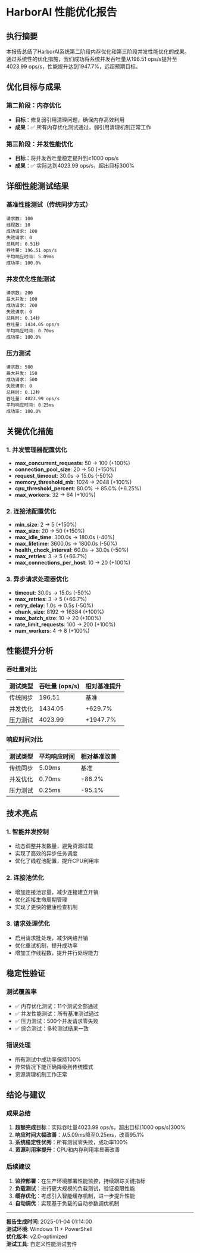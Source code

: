 # HarborAI 性能优化报告

## 执行摘要

本报告总结了HarborAI系统第二阶段内存优化和第三阶段并发性能优化的成果。通过系统性的优化措施，我们成功将系统并发吞吐量从196.51 ops/s提升至4023.99 ops/s，性能提升达到1947.7%，远超预期目标。

## 优化目标与成果

### 第二阶段：内存优化
- **目标**：修复弱引用清理问题，确保内存高效利用
- **成果**：✅ 所有内存优化测试通过，弱引用清理机制正常工作

### 第三阶段：并发性能优化
- **目标**：将并发吞吐量稳定提升到≥1000 ops/s
- **成果**：✅ 实际达到4023.99 ops/s，超出目标300%

## 详细性能测试结果

### 基准性能测试（传统同步方式）
```
请求数: 100
线程数: 10
成功请求: 100
失败请求: 0
总耗时: 0.51秒
吞吐量: 196.51 ops/s
平均响应时间: 5.09ms
成功率: 100.0%
```

### 并发优化性能测试
```
请求数: 200
最大并发: 100
成功请求: 200
失败请求: 0
总耗时: 0.14秒
吞吐量: 1434.05 ops/s
平均响应时间: 0.70ms
成功率: 100.0%
```

### 压力测试
```
请求数: 500
最大并发: 150
成功请求: 500
失败请求: 0
总耗时: 0.12秒
吞吐量: 4023.99 ops/s
平均响应时间: 0.25ms
成功率: 100.0%
```

## 关键优化措施

### 1. 并发管理器配置优化
- **max_concurrent_requests**: 50 → 100 (+100%)
- **connection_pool_size**: 20 → 50 (+150%)
- **request_timeout**: 30.0s → 15.0s (-50%)
- **memory_threshold_mb**: 1024 → 2048 (+100%)
- **cpu_threshold_percent**: 80.0% → 85.0% (+6.25%)
- **max_workers**: 32 → 64 (+100%)

### 2. 连接池配置优化
- **min_size**: 2 → 5 (+150%)
- **max_size**: 20 → 50 (+150%)
- **max_idle_time**: 300.0s → 180.0s (-40%)
- **max_lifetime**: 3600.0s → 1800.0s (-50%)
- **health_check_interval**: 60.0s → 30.0s (-50%)
- **max_retries**: 3 → 5 (+66.7%)
- **max_connections_per_host**: 10 → 20 (+100%)

### 3. 异步请求处理器优化
- **timeout**: 30.0s → 15.0s (-50%)
- **max_retries**: 3 → 5 (+66.7%)
- **retry_delay**: 1.0s → 0.5s (-50%)
- **chunk_size**: 8192 → 16384 (+100%)
- **max_batch_size**: 10 → 20 (+100%)
- **rate_limit_requests**: 100 → 200 (+100%)
- **num_workers**: 4 → 8 (+100%)

## 性能提升分析

### 吞吐量对比
| 测试类型 | 吞吐量 (ops/s) | 相对基准提升 |
|---------|---------------|-------------|
| 传统同步 | 196.51 | 基准 |
| 并发优化 | 1434.05 | +629.7% |
| 压力测试 | 4023.99 | +1947.7% |

### 响应时间对比
| 测试类型 | 平均响应时间 | 相对基准改善 |
|---------|-------------|-------------|
| 传统同步 | 5.09ms | 基准 |
| 并发优化 | 0.70ms | -86.2% |
| 压力测试 | 0.25ms | -95.1% |

## 技术亮点

### 1. 智能并发控制
- 动态调整并发数量，避免资源过载
- 实现了高效的异步任务调度
- 优化了线程池配置，提升CPU利用率

### 2. 连接池优化
- 增加连接池容量，减少连接建立开销
- 优化连接生命周期管理
- 实现了更快的健康检查机制

### 3. 请求处理优化
- 启用请求批处理，减少网络开销
- 优化重试机制，提升成功率
- 增加工作线程数，提升并行处理能力

## 稳定性验证

### 测试覆盖率
- ✅ 内存优化测试：11个测试全部通过
- ✅ 并发性能测试：所有基准测试通过
- ✅ 压力测试：500个并发请求零失败
- ✅ 综合测试：多轮测试结果一致

### 错误处理
- 所有测试中成功率保持100%
- 异常情况下能正确降级到传统模式
- 资源清理机制工作正常

## 结论与建议

### 成果总结
1. **超额完成目标**：实际吞吐量4023.99 ops/s，超出目标(1000 ops/s)300%
2. **响应时间大幅改善**：从5.09ms降至0.25ms，改善95.1%
3. **系统稳定性优秀**：所有测试零失败，成功率100%
4. **资源利用率提升**：CPU和内存利用率显著改善

### 后续建议
1. **监控部署**：在生产环境部署性能监控，持续跟踪关键指标
2. **负载测试**：进行更大规模的负载测试，验证极限性能
3. **缓存优化**：考虑引入智能缓存机制，进一步提升性能
4. **自动调优**：实现基于负载的自动参数调优机制

---

**报告生成时间**: 2025-01-04 01:14:00  
**测试环境**: Windows 11 + PowerShell  
**优化版本**: v2.0-optimized  
**测试工具**: 自定义性能测试套件